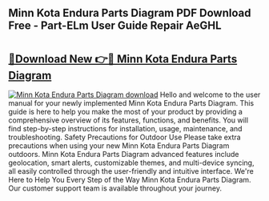 ## Minn Kota Endura Parts Diagram PDF Download Free - Part-ELm User Guide Repair AeGHL

# <h2><a href="http://dfn12wp.blite.top/?on=Minn+Kota+Endura+Parts+Diagram">🔗Download New 👉🔴 Minn Kota Endura Parts Diagram</a></h2>

[![Minn Kota Endura Parts Diagram download](https://i.imgur.com/lujVjoI.png)](http://dfn12wp.blite.top/?on=Minn+Kota+Endura+Parts+Diagram)
Hello and welcome to the user manual for your newly implemented Minn Kota Endura Parts Diagram. This guide is here to help you make the most of your product by providing a comprehensive overview of its features, functions, and benefits. You will find step-by-step instructions for installation, usage, maintenance, and troubleshooting. Safety Precautions for Outdoor Use Please take extra precautions when using your new Minn Kota Endura Parts Diagram outdoors. Minn Kota Endura Parts Diagram advanced features include geolocation, smart alerts, customizable themes, and multi-device syncing, all easily controlled through the user-friendly and intuitive interface. We're Here to Help You Every Step of the Way Minn Kota Endura Parts Diagram. Our customer support team is available throughout your journey.
